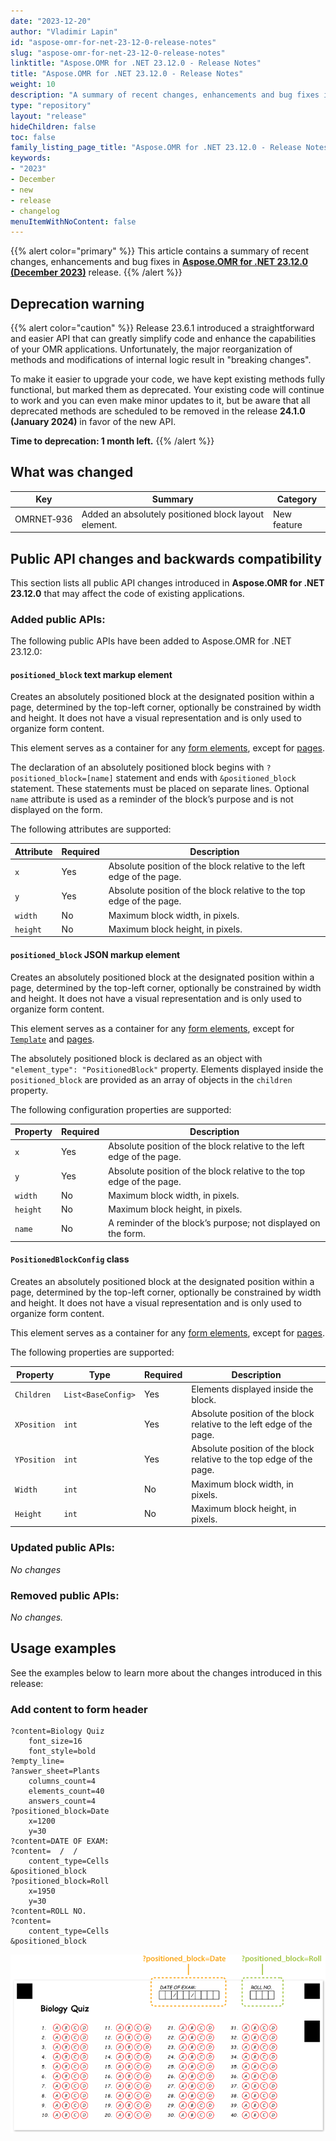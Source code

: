 ```yaml
---
date: "2023-12-20"
author: "Vladimir Lapin"
id: "aspose-omr-for-net-23-12-0-release-notes"
slug: "aspose-omr-for-net-23-12-0-release-notes"
linktitle: "Aspose.OMR for .NET 23.12.0 - Release Notes"
title: "Aspose.OMR for .NET 23.12.0 - Release Notes"
weight: 10
description: "A summary of recent changes, enhancements and bug fixes in Aspose.OMR for .NET 23.12.0 (December 2023) release."
type: "repository"
layout: "release"
hideChildren: false
toc: false
family_listing_page_title: "Aspose.OMR for .NET 23.12.0 - Release Notes"
keywords:
- "2023"
- December
- new
- release
- changelog
menuItemWithNoContent: false
---
```


{{% alert color="primary" %}}
This article contains a summary of recent changes, enhancements and bug fixes in [**Aspose.OMR for .NET 23.12.0 (December 2023)**](https://www.nuget.org/packages/Aspose.OMR/23.12.0) release.
{{% /alert %}}

## Deprecation warning

{{% alert color="caution" %}}
Release 23.6.1 introduced a straightforward and easier API that can greatly simplify code and enhance the capabilities of your OMR applications. Unfortunately, the major reorganization of methods and modifications of internal logic result in "breaking changes".

To make it easier to upgrade your code, we have kept existing methods fully functional, but marked them as deprecated. Your existing code will continue to work and you can even make minor updates to it, but be aware that all deprecated methods are scheduled to be removed in the release **24.1.0 (January 2024)** in favor of the new API.

**Time to deprecation: 1 month left.**
{{% /alert %}}

## What was changed

Key | Summary | Category
--- | ------- | --------
OMRNET&#8209;936 | Added an absolutely positioned block layout element. | New feature

## Public API changes and backwards compatibility

This section lists all public API changes introduced in **Aspose.OMR for .NET 23.12.0** that may affect the code of existing applications.

### Added public APIs:

The following public APIs have been added to Aspose.OMR for .NET 23.12.0:

#### `positioned_block` text markup element

Creates an absolutely positioned block at the designated position within a page, determined by the top-left corner, optionally be constrained by width and height. It does not have a visual representation and is only used to organize form content.

This element serves as a container for any [form elements](https://docs.aspose.com/omr/txt-markup/), except for [pages](https://docs.aspose.com/omr/txt-markup/page/).

The declaration of an absolutely positioned block begins with `?positioned_block=[name]` statement and ends with `&positioned_block` statement. These statements must be placed on separate lines. Optional `name` attribute is used as a reminder of the block’s purpose and is not displayed on the form.

The following attributes are supported:

Attribute | Required | Description
--------- | -------- | -----------
`x` | Yes | Absolute position of the block relative to the left edge of the page.
`y` | Yes | Absolute position of the block relative to the top edge of the page.
`width` | No | Maximum block width, in pixels.
`height` | No | Maximum block height, in pixels.

#### `positioned_block` JSON markup element

Creates an absolutely positioned block at the designated position within a page, determined by the top-left corner, optionally be constrained by width and height. It does not have a visual representation and is only used to organize form content.

This element serves as a container for any [form elements](https://docs.aspose.com/omr/json-markup/), except for [`Template`](https://docs.aspose.com/omr/json-markup/#asposeomr-template-structure) and [pages](https://docs.aspose.com/omr/json-markup/page/).

The absolutely positioned block is declared as an object with `"element_type": "PositionedBlock"` property. Elements displayed inside the `positioned_block` are provided as an array of objects in the `children` property.

The following configuration properties are supported:

Property | Required | Description
--------- | -------- | -----------
`x` | Yes | Absolute position of the block relative to the left edge of the page.
`y` | Yes | Absolute position of the block relative to the top edge of the page.
`width` | No | Maximum block width, in pixels.
`height` | No | Maximum block height, in pixels.
`name` | No | A reminder of the block’s purpose; not displayed on the form.

#### `PositionedBlockConfig` class

Creates an absolutely positioned block at the designated position within a page, determined by the top-left corner, optionally be constrained by width and height. It does not have a visual representation and is only used to organize form content.

This element serves as a container for any [form elements](https://docs.aspose.com/omr/net/programmatic-forms/), except for [pages](https://docs.aspose.com/omr/net/programmatic-forms/pageconfig/).

The following properties are supported:

Property | Type | Required | Description
-------- | ---- | -------- | -----------
`Children` | `List<BaseConfig>` | Yes | Elements displayed inside the block.
`XPosition` | `int` | Yes | Absolute position of the block relative to the left edge of the page.
`YPosition` | `int` | Yes | Absolute position of the block relative to the top edge of the page.
`Width` | `int` | No | Maximum block width, in pixels.
`Height` | `int` | No | Maximum block height, in pixels.

### Updated public APIs:

_No changes_

### Removed public APIs:

_No changes._

## Usage examples

See the examples below to learn more about the changes introduced in this release:

### Add content to form header

```
?content=Biology Quiz
	font_size=16
	font_style=bold
?empty_line=
?answer_sheet=Plants
	columns_count=4
	elements_count=40
	answers_count=4
?positioned_block=Date
	x=1200
	y=30
?content=DATE OF EXAM:
?content=  /  /    
	content_type=Cells
&positioned_block
?positioned_block=Roll
	x=1950
	y=30
?content=ROLL NO.
?content=    
	content_type=Cells
&positioned_block
```

![Absolutely positioned block](positioned_block.png)
